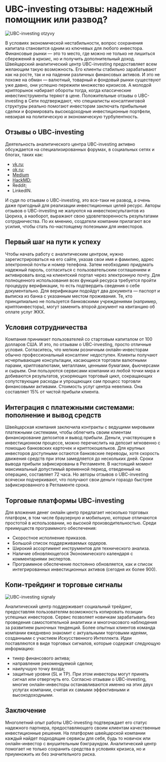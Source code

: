 # UBC-investing отзывы: надежный помощник или развод? 
![UBC-investing otzyvy](https://github.com/user-attachments/assets/2f2b0820-0739-4d6c-ae08-0d252d839232)

В условиях экономической нестабильности, вопрос сохранения капитала становится одним из ключевых для любого инвестора. Финансовые рынки — это то место, где можно не только не лишиться сбережений в кризис, но и получить дополнительный доход. Швейцарский аналитический центр UBC-investing предоставляет всем желающим такую возможность. Его клиенты стабильно зарабатывают как на росте, так и на падении различных финансовых активов. И это не похоже на обман — валютный, товарный и фондовый рынки существуют уже давно, они успешно пережили множество кризисов. А молодой крипторынок набирает обороты тогда, когда классические инвестинструменты теряют в цене. Положительные отзывы о UBC-investing в Сети подтверждают, что специалисты консалтинговой структуры реально помогают инвесторам заключать прибыльные сделки и формировать высокодоходные инвестиционные портфели, невзирая на политическую и экономическую турбулентность.
## Отзывы о UBC-investing
Деятельность аналитического центра UBC-investing активно обсуждается на специализированных форумах, в социальных сетях и блогах, таких как: 
*  [vk.ru](https://vk.com/ubcinvesting);
*  [ok ru](https://ok.ru/group/70000032615817 );
* [Medium](https://medium.com/@lailasuckridggarrettk/ubc-investing-%D0%BE%D1%82%D0%B7%D1%8B%D0%B2%D1%8B-%D0%BD%D0%B0%D0%B4%D0%B5%D0%B6%D0%BD%D1%8B%D0%B9-%D0%BF%D0%BE%D0%BC%D0%BE%D1%89%D0%BD%D0%B8%D0%BA-%D0%BE%D0%BD%D0%BB%D0%B0%D0%B9%D0%BD-%D0%B8%D0%BD%D0%B2%D0%B5%D1%81%D1%82%D0%BE%D1%80%D0%B0-808ecc429d3f)
* [HackMD](https://hackmd.io/@QfSaAOvWQ1q-0Vn2lmluIQ/S1ZesJ8X1x);
* Reddit;
* LinkedIN.
  
И судя по отзывам о UBC-investing, это все-таки не развод, а очень даже пригодный для реализации инвестиционных целей ресурс.
Авторы отзывов о UBC-investing не жалуются на инвестконсультантов из Цюриха, а наоборот, выражают свою удовлетворенность результатами сотрудничества. По их мнению, создатели компании прилагают все усилия, чтобы стать по-настоящему полезными для инвесторов.
## Первый шаг на пути к успеху
Чтобы начать работу с аналитическим центром, нужно зарегистрироваться на его сайте, указав свои имя и фамилию, адрес электронной почты и номер телефона. Затем необходимо придумать надежный пароль, согласиться с пользовательским соглашением и активировать вход на клиентский портал через электронную почту. 
Для полноценного использования всех функций ресурса требуется пройти процедуру верификации, то есть подтвердить сведения о себе документально. Для верификации подойдут два документа — паспорт и выписка из банка с указанным местом проживания. Те, кто принципиально не пользуется банковскими учреждениями (например, криптоинвесторы), могут заменить второй документ на квитанцию об оплате услуг ЖКХ. 
## Условия сотрудничества
Компания принимает пользователей со стартовым капиталом от 100 долларов США. И это, по отзывам о UBC-investing, просто отличные условия. Согласитесь, что мелким розничным онлайн-инвесторам обычно профессиональный консалтинг недоступен.
Клиенты получают исчерпывающие консультации, касающиеся торговли валютными парами, криптовалютами, металлами, ценными бумагами, фьючерсами и сырьем. Они пользуются сервисами компании из любой точки мира и добиваются результатов, ускоряющих торговый цикл, сокращающих сопутствующие расходы и упрощающих сам процесс торговли финансовыми активами. 
Стоимость услуг центра невелика. Она составляет 15% от чистой прибыли клиента.
## Интеграция с платежными системами: пополнение и вывод средств
Швейцарская компания заключила контракты с ведущими мировыми платежными системами, чтобы облегчить своим клиентам финансирование депозитов и вывод прибыли.
Деньги, участвующие в инвестиционном процессе, можно перечислить на депозит мгновенно с помощью банковских карточек и криптокошельков. Для крупных инвесторов доступными остаются банковские переводы, хотя скорость движения средств при этом замедляется до нескольких дней.
Сроки вывода прибыли зафиксированы в Регламенте. В настоящий момент максимальный допустимый временной период, отведенный на операцию, составляет 72 часа. Но авторы отзывов о UBC-investing всячески подчеркивают, что получают свои деньги гораздо быстрее зафиксированного в Регламенте срока.
## Торговые платформы UBC-investing
Для вложения денег онлайн центр предлагает несколько торговых платформ, в том числе браузерную и мобильную, которые отличаются простотой в использовании, но высокой производительностью. Среди преимуществ программного обеспечения:
* Скоростное исполнение приказов.
* Большой список поддерживаемых ордеров.
* Широкий ассортимент инструментов для технического анализа.
* Наличие обновляющегося Экономического календаря с комментариями экспертов.
* Программное обеспечение постоянно обновляется, как и список интегрированных инвестиционных активов (сегодня их более 900).
## Копи-трейдинг и торговые сигналы
![UBC-investing signaly](https://github.com/user-attachments/assets/620a990e-1c3d-45b1-a0d4-73dc75a3e505)

Аналитический центр поддерживает социальный трейдинг, предоставляя пользователям возможность копировать позиции успешных инвесторов. Сервис позволяет новичкам зарабатывать без проведения самостоятельной аналитики и многочасового наблюдения за развитием рыночных тенденций.
Более опытных клиентов команда компании ежедневно знакомит с актуальными торговыми идеями, созданными с участием Искусственного Интеллекта. Идеи поставляются в виде торговых сигналов, которые содержат следующую информацию:
* тикер финансового актива;
* направление рекомендуемой сделки;
* наилучшую точку входа;
* защитные уровни (SL и TP).
При этом инвесторы могут принять сигнал или отвергнуть его. 
Согласно отзывам о UBC-investing, многие онлайн-инвесторы останавливаются именно на этих двух услугах компании, считая их самыми эффективными и высокодоходными.
## Заключение
Многолетний опыт работы UBC-investing подтверждает его статус надежного партнера, предоставляющего своим клиентам качественные инвестиционные решения. На платформе швейцарской компании каждый найдет подходящие сервисы для себя, будь то новичок или онлайн-инвестор с внушительным бэкграундом. Аналитический центр помогает не только сохранить средства в условиях кризиса, но и приумножить их без значительного риска.

